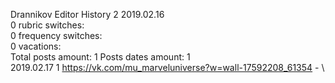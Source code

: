Drannikov	Editor History 2 2019.02.16\
0 rubric switches:\
0 frequency switches:\
0 vacations:\
Total posts amount: 1	Posts dates amount: 1\
2019.02.17 1 https://vk.com/mu_marveluniverse?w=wall-17592208_61354 - \

